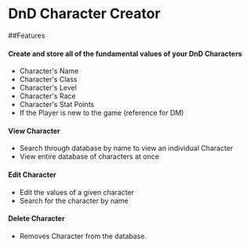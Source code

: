 # DnD Character Creator

##Features
#### Create and store all of the fundamental values of your DnD Characters 
- Character's Name
- Character's Class
- Character's Level
- Character's Race
- Character's Stat Points
- If the Player is new to the game (reference for DM)

#### View Character 
- Search through database by name to view an individual Character
- View entire database of characters at once

#### Edit Character
- Edit the values of a given character
- Search for the character by name

#### Delete Character
- Removes Character from the database.